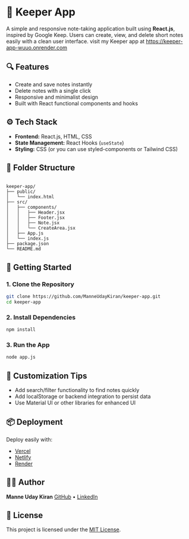 
# 📝 Keeper App

A simple and responsive note-taking application built using **React.js**, inspired by Google Keep. Users can create, view, and delete short notes easily with a clean user interface.
visit my Keeper app at https://keeper-app-wuuo.onrender.com

## 🔍 Features

- Create and save notes instantly
- Delete notes with a single click
- Responsive and minimalist design
- Built with React functional components and hooks

## ⚙️ Tech Stack

- **Frontend:** React.js, HTML, CSS
- **State Management:** React Hooks (`useState`)
- **Styling:** CSS (or you can use styled-components or Tailwind CSS)

## 📁 Folder Structure

```

keeper-app/
├── public/
│   └── index.html
├── src/
│   ├── components/
│   │   ├── Header.jsx
│   │   ├── Footer.jsx
│   │   ├── Note.jsx
│   │   └── CreateArea.jsx
│   ├── App.js
│   └── index.js
├── package.json
└── README.md

````

## 🚀 Getting Started

### 1. Clone the Repository

```bash
git clone https://github.com/ManneUdayKiran/keeper-app.git
cd keeper-app
````

### 2. Install Dependencies

```bash
npm install
```

### 3. Run the App

```bash
node app.js
```

## 🔧 Customization Tips

* Add search/filter functionality to find notes quickly
* Add localStorage or backend integration to persist data
* Use Material UI or other libraries for enhanced UI

## 📦 Deployment

Deploy easily with:

* [Vercel](https://vercel.com/)
* [Netlify](https://www.netlify.com/)
* [Render](https://render.com/docs/static-sites)

## 👨‍💻 Author

**Manne Uday Kiran**
[GitHub](https://github.com/manneUDayKiran) • [LinkedIn](https://linkedin.com/in/yourusername)

## 📄 License

This project is licensed under the [MIT License](LICENSE).

